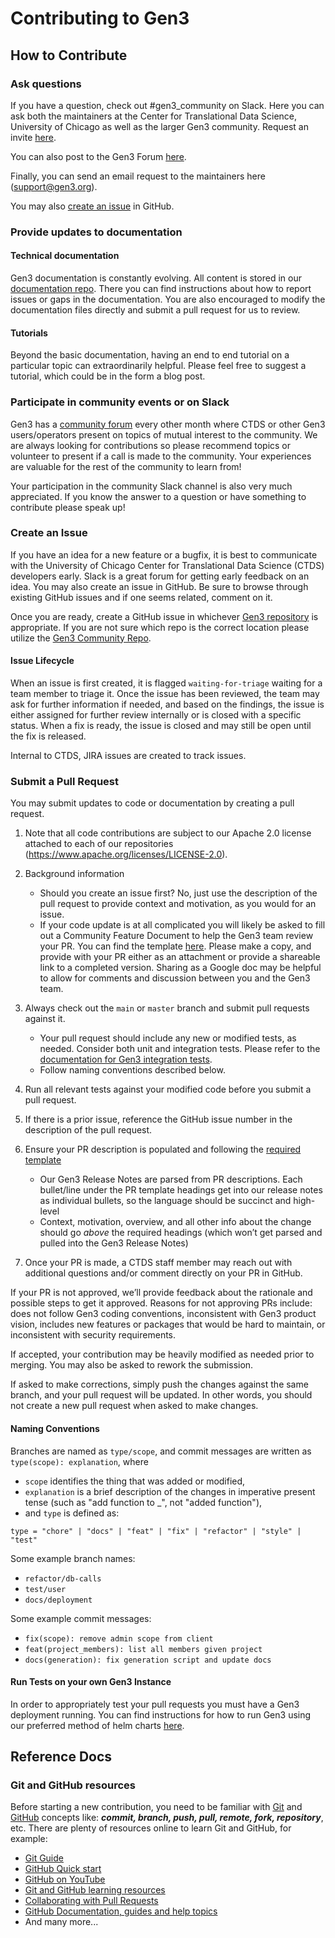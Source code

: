 # Contributing to Gen3

## How to Contribute

### Ask questions

If you have a question, check out #gen3_community on Slack.  Here you can ask both the maintainers at the Center for Translational Data Science, University of Chicago as well as the larger Gen3 community.  Request an invite [here](https://docs.google.com/forms/d/e/1FAIpQLSczyhhOXeCK9FdVtpQpelOHYnRj1EAq1rwwnm9q6cPAe5a7ug/viewform).

You can also post to the Gen3 Forum [here](https://forums.gen3.org/).

Finally, you can send an email request to the maintainers here (support@gen3.org).

You may also [create an issue](#create-an-issue) in GitHub.

### Provide updates to documentation

#### Technical documentation

Gen3 documentation is constantly evolving. All content is stored in our [documentation repo](https://github.com/uc-cdis/docs-gen3).  There you can find instructions about how to report issues or gaps in the documentation.  You are also encouraged to modify the documentation files directly and submit a pull request for us to review.

#### Tutorials

Beyond the basic documentation, having an end to end tutorial on a particular topic can extraordinarily helpful.  Please feel free to suggest a tutorial, which could be in the form a blog post.

### Participate in community events or on Slack

Gen3 has a [community forum](https://gen3.org/community/events/) every other month where CTDS or other Gen3 users/operators present on topics of mutual interest to the community.  We are always looking for contributions so please recommend topics or volunteer to present if a call is made to the community.  Your experiences are valuable for the rest of the community to learn from!

Your participation in the community Slack channel is also very much appreciated.  If you know the answer to a question or have something to contribute please speak up!


### Create an Issue

If you have an idea for a new feature or a bugfix, it is best to communicate with the University of Chicago Center for Translational Data Science (CTDS) developers early. Slack is a great forum for getting early feedback on an idea. You may also create an issue in GitHub. Be sure to browse through existing GitHub issues and if one seems related, comment on it.

Once you are ready, create a GitHub issue in whichever [Gen3 repository](https://github.com/orgs/uc-cdis/repositories) is appropriate.  If you are not sure which repo is the correct location please utilize the [Gen3 Community Repo](https://github.com/uc-cdis/gen3-community).


#### Issue Lifecycle

When an issue is first created, it is flagged `waiting-for-triage` waiting for a team member to triage it. Once the issue has been reviewed, the team may ask for further information if needed, and based on the findings, the issue is either assigned for further review internally or is closed with a specific status.  When a fix is ready, the issue is closed and may still be open until the fix is released.

Internal to CTDS, JIRA issues are created to track issues.

### Submit a Pull Request

You may submit updates to code or documentation by creating a pull request.

1. Note that all code contributions are subject to our Apache 2.0 license attached to each of our repositories (https://www.apache.org/licenses/LICENSE-2.0).
2. Background information

    * Should you create an issue first? No, just use the description of the pull request to provide context and motivation, as you would for an issue.
    * If your code update is at all complicated you will likely be asked to fill out a Community Feature Document to help the  Gen3 team review your PR.  You can find the template [here](https://docs.google.com/document/d/1P2dfqnSH-e7OX1Hw62sDL8zcR7gZp4d152TlDBlomDc/edit?tab=t.0#heading=h.5e0lej9k5tiv).  Please make a copy, and provide with your PR either as an attachment or provide a shareable link to a completed version.  Sharing as a Google doc may be helpful to allow for comments and discussion between you and the Gen3 team.

3. Always check out the `main` or `master` branch and submit pull requests against it.

    * Your pull request should include any new or modified tests, as needed. Consider both unit and integration tests. Please refer to the [documentation for Gen3 integration tests](https://github.com/uc-cdis/gen3-code-vigil/blob/master/gen3-integration-tests/README.md).
    * Follow naming conventions described below.

4. Run all relevant tests against your modified code before you submit a pull request.
5. If there is a prior issue, reference the GitHub issue number in the description of the pull request.
6. Ensure your PR description is populated and following the [required template](https://github.com/uc-cdis/.github/blob/master/.github/pull_request_template.md)

    * Our Gen3 Release Notes are parsed from PR descriptions. Each bullet/line under the PR template headings get into our release notes as individual bullets, so the language should be succinct and high-level
    * Context, motivation, overview, and all other info about the change should go _above_ the required headings (which won’t get parsed and pulled into the Gen3 Release Notes)

7. Once your PR is made, a CTDS staff member may reach out with additional questions and/or comment directly on your PR in GitHub.

If your PR is not approved, we’ll provide feedback about the rationale and possible steps to get it approved. Reasons for not approving PRs include: does not follow Gen3 coding conventions, inconsistent with Gen3 product vision, includes new features or packages that would be hard to maintain, or inconsistent with security requirements.

If accepted, your contribution may be heavily modified as needed prior to merging. You may also be asked to rework the submission.

If asked to make corrections, simply push the changes against the same branch, and your pull request will be updated. In other words, you should not create a new pull request when asked to make changes.

#### Naming Conventions

Branches are named as `type/scope`, and commit messages are written as
`type(scope): explanation`, where

* `scope` identifies the thing that was added or modified,
* `explanation` is a brief description of the changes in imperative present
  tense (such as "add function to \_", not "added function"),
* and `type` is defined as:

```
type = "chore" | "docs" | "feat" | "fix" | "refactor" | "style" | "test"
```

Some example branch names:

* `refactor/db-calls`
* `test/user`
* `docs/deployment`

Some example commit messages:

* `fix(scope): remove admin scope from client`
* `feat(project_members): list all members given project`
* `docs(generation): fix generation script and update docs`

#### Run Tests on your own Gen3 Instance

In order to appropriately test your pull requests you must have a Gen3 deployment running.  You can find instructions for how to run Gen3 using our preferred method of helm charts [here](https://github.com/uc-cdis/gen3-helm/tree/doc/gen3Setup).


## Reference Docs


### Git and GitHub resources

Before starting a new contribution, you need to be familiar with [Git](https://git-scm.com/) and [GitHub](https://github.com/) concepts like: ***commit, branch, push, pull, remote, fork, repository***, etc. There are plenty of resources online to learn Git and GitHub, for example:

* [Git Guide](https://github.com/git-guides/)
* [GitHub Quick start](https://docs.github.com/en/get-started/quickstart)
* [GitHub on YouTube](https://www.youtube.com/github)
* [Git and GitHub learning resources](https://docs.github.com/en/get-started/quickstart/git-and-github-learning-resources)
* [Collaborating with Pull Requests](https://docs.github.com/en/github/collaborating-with-pull-requests)
* [GitHub Documentation, guides and help topics](https://docs.github.com/en/github)
* And many more...
